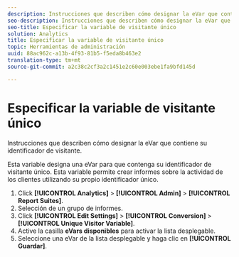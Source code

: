 ```yaml
---
description: Instrucciones que describen cómo designar la eVar que contiene su identificador de visitante.
seo-description: Instrucciones que describen cómo designar la eVar que contiene su identificador de visitante.
seo-title: Especificar la variable de visitante único
solution: Analytics
title: Especificar la variable de visitante único
topic: Herramientas de administración
uuid: 88ac962c-a13b-4f93-81b5-f5eda8b463e2
translation-type: tm+mt
source-git-commit: a2c38c2cf3a2c1451e2c60e003ebe1fa9bfd145d

---
```



# Especificar la variable de visitante único

Instrucciones que describen cómo designar la eVar que contiene su identificador de visitante.

Esta variable designa una eVar para que contenga su identificador de visitante único. Esta variable permite crear informes sobre la actividad de los clientes utilizando su propio identificador único.

1. Click **[!UICONTROL Analytics]** &gt; **[!UICONTROL Admin]** &gt; **[!UICONTROL Report Suites]**.
1. Selección de un grupo de informes.
1. Click **[!UICONTROL Edit Settings]** &gt; **[!UICONTROL Conversion]** &gt; **[!UICONTROL Unique Visitor Variable]**.
1. Active la casilla **eVars disponibles** para activar la lista desplegable.
1. Seleccione una eVar de la lista desplegable y haga clic en **[!UICONTROL Guardar]**.
